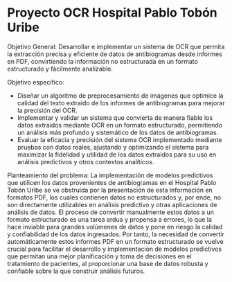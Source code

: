 # Proyecto OCR Hospital Pablo Tobón Uribe
Objetivo General: 
Desarrollar e implementar un sistema de OCR que permita la extracción precisa y eficiente de datos de antibiogramas desde informes en PDF, convirtiendo la información no estructurada en un formato estructurado y fácilmente analizable.

Objetivo específico: 
- Diseñar un algoritmo de preprocesamiento de imágenes que optimice la calidad del texto extraído de los informes de antibiogramas para mejorar la precisión del OCR. 
- Implementar y validar un sistema que convierta de manera fiable los datos extraídos mediante OCR en un formato estructurado, permitiendo un análisis más profundo y sistemático de los datos de antibiogramas. 
- Evaluar la eficacia y precisión del sistema OCR implementado mediante pruebas con datos reales, ajustando y optimizando el sistema para maximizar la fidelidad y utilidad de los datos extraídos para su uso en análisis predictivos y otros contextos analíticos.

Planteamiento del problema:
La implementación de modelos predictivos que utilicen los datos provenientes de antibiogramas en el Hospital Pablo Tobón Uribe se ve obstruida por la presentación de esta información en formatos PDF, los cuales contienen datos no estructurados y, por ende, no son directamente utilizables en análisis predictivo y otras aplicaciones de análisis de datos. El proceso de convertir manualmente estos datos a un formato estructurado es una tarea ardua y propensa a errores, lo que la hace inviable para grandes volúmenes de datos y pone en riesgo la calidad y confiabilidad de los datos ingresados. Por tanto, la necesidad de convertir automáticamente estos informes PDF en un formato estructurado se vuelve crucial para facilitar el desarrollo y implementación de modelos predictivos que permitan una mejor planificación y toma de decisiones en el tratamiento de pacientes, al proporcionar una base de datos robusta y confiable sobre la que construir análisis futuros.
